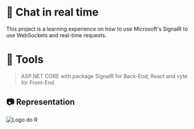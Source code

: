 # :file_folder: Chat in real time

This project is a learning experience on how to use Microsoft's SignalR to use WebSockets and real-time requests.


# :hammer: Tools

> ASP.NET CORE with package SignalR for Back-End; React and vyte for Front-End

## :camera: Representation


![Logo do R]()
